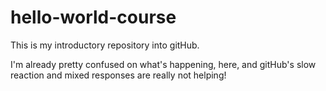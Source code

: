 # hello-world-course
This is my introductory repository into gitHub.

I'm already pretty confused on what's happening, here, and gitHub's slow reaction and mixed responses are really not helping!
